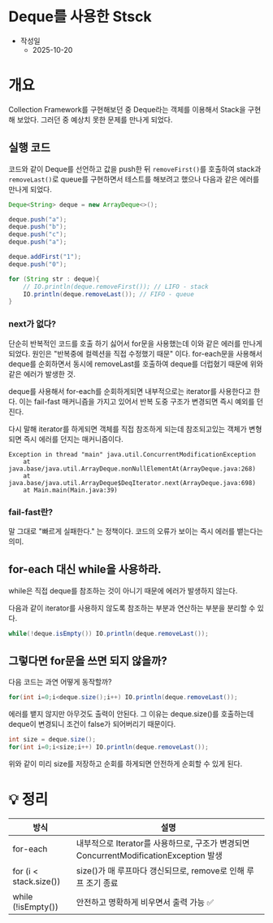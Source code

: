 # Deque를 사용한 Stsck 

- 작성일 
    - 2025-10-20

# 개요
Collection Framework를 구현해보던 중 Deque라는 객체를 이용해서 Stack을 구현해 보았다. 
그러던 중 예상치 못한 문제를 만나게 되었다. 

## 실행 코드

코드와 같이 Deque를 선언하고 값을 push한 뒤 `removeFirst()`를 호출하여 stack과 `removeLast()`로 queue를 구현하면서 테스트를 해보려고 했으나 다음과 같은 에러를 만나게 되었다.

```java
Deque<String> deque = new ArrayDeque<>();

deque.push("a");
deque.push("b");
deque.push("c");
deque.push("a");

deque.addFirst("1");
deque.push("0");

for (String str : deque){
    // IO.println(deque.removeFirst()); // LIFO - stack
    IO.println(deque.removeLast()); // FIFO - queue
}
```

### next가 없다?
단순히 반복적인 코드를 호출 하기 싫어서 for문을 사용했는데 이와 같은 에러를 만나게 되었다.
원인은 "반복중에 컬렉션을 직접 수정했기 때문" 이다. for-each문을 사용해서 deque를 순회하면서 동시에 removeLast를 호출하여 deque를 더럽혔기 때문에 위와 같은 에러가 발생한 것.

deque를 사용해서 for-each를 순회하게되면 내부적으로는 iterator를 사용한다고 한다. 이는 fail-fast 매커니즘을 가지고 있어서 반복 도중 구조가 변경되면 즉시 예외를 던진다.

다시 말해 iterator를 하게되면 객체를 직접 참조하게 되는데 참조되고있는 객체가 변형되면 즉시 에러를 던지는 매커니즘이다.

```
Exception in thread "main" java.util.ConcurrentModificationException
	at java.base/java.util.ArrayDeque.nonNullElementAt(ArrayDeque.java:268)
	at java.base/java.util.ArrayDeque$DeqIterator.next(ArrayDeque.java:698)
	at Main.main(Main.java:39)
```

### fail-fast란?
말 그대로 "빠르게 실패한다." 는 정책이다. 코드의 오류가 보이는 즉시 에러를 뱉는다는 의미.

## for-each 대신 while을 사용하라.
while은 직접 deque를 참조하는 것이 아니기 때문에 에러가 발생하지 않는다.

다음과 같이 iterator를 사용하지 않도록 참조하는 부분과 연산하는 부분을 분리할 수 있다.
```java
while(!deque.isEmpty()) IO.println(deque.removeLast());
```

## 그렇다면 for문을 쓰면 되지 않을까?

다음 코드는 과연 어떻게 동작할까?

```java
for(int i=0;i<deque.size();i++) IO.println(deque.removeLast());
```

에러를 뱉지 않지만 아무것도 출력이 안된다. 그 이유는 deque.size()를 호출하는데 deque이 변경되니 조건이 false가 되어버리기 때문이다.

```java
int size = deque.size();
for(int i=0;i<size;i++) IO.println(deque.removeLast());
```

위와 같이 미리 size를 저장하고 순회를 하게되면 안전하게 순회할 수 있게 된다. 


# 💡 정리

| 방식 | 설명 |
| --- | --- |
| for-each | 내부적으로 Iterator를 사용하므로, 구조가 변경되면 ConcurrentModificationException 발생 |
| for (i < stack.size()) | size()가 매 루프마다 갱신되므로, remove로 인해 루프 조기 종료
| while (!isEmpty()) | 안전하고 명확하게 비우면서 출력 가능 ✅